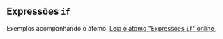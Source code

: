## Expressões `if`

Exemplos acompanhando o átomo.
[Leia o átomo "Expressões `if`" online.](https://stepik.org/lesson/104307/step/1)